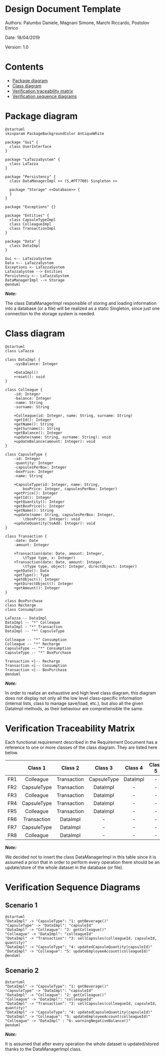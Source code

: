 # Design Document Template

Authors: Palumbo Daniele, Magnani Simone, Marchi Riccardo, Postolov Enrico

Date: 18/04/2019

Version: 1.0

# Contents

- [Package diagram](#package-diagram)
- [Class diagram](#class-diagram)
- [Verification traceability matrix](#verification-traceability-matrix)
- [Verification sequence diagrams](#verification-sequence-diagrams)

# Package diagram

``` plantuml
@startuml
skinparam PackageBackgroundColor AntiqueWhite

package "Gui" {
  class UserInterface
}

package "LaTazzaSystem" {
  class LaTazza
}

package "Persistency" {
  class DataManagerImpl << (S,#FF7700) Singleton >>
  
  package "Storage" <<Database>> {
  }
}

package "Exceptions" {}

package "Entities" {
  class CapsuleTypeImpl
  class ColleagueImpl
  class TransactionImpl
}

package "Data" {
  class DataImpl
}

Gui <-- LaTazzaSystem
Data <-- LaTazzaSystem
Exceptions <- LaTazzaSystem
LaTazzaSystem --> Entities
Persistency <-- LaTazzaSystem
DataManagerImpl --> Storage
@enduml
```

_**Note:**_

The class DataManagerImpl responsible of storing and loading information into a database (or a file) will be realized as a static Singleton, since just one connection to the storage system is needed.

# Class diagram

```plantuml
@startuml
class LaTazza

class DataImpl {
	-sysBalance: Integer

	+DataImpl()
	+reset(): void
}

class Colleague {
	-id: Integer
	-balance: Integer
	-name: String
	-surname: String

	+Colleague(id: Integer, name: String, surname: String)
	+getId(): Integer
	+getName(): String
	+getSurname(): String
	+getBalance(): Integer
	+update(name: String, surname: String): void
	+updateBalance(amount: Integer): void
}

class CapsuleType {
	-id: Integer
	-quantity: Integer
	-capsulesPerBox: Integer
	-boxPrice: Integer
	-name: String

	+CapsuleType(id: Integer, name: String, 
		boxPrice: Integer, capsulesPerBox: Integer)
	+getPrice(): Integer
	+getId(): Integer
	+getQuantity(): Integer
	+getBoxPrice(): Integer
	+getName(): String
	+update(name: String, capsulesPerBox: Integer, 
		\tboxPrice: Integer): void
	+updateQuantity(toAdd: Integer): void
}

class Transaction {
	-date: Date
	-amount: Integer

	+Transaction(date: Date, amount: Integer,
		\tType type, x: Integer)
	+Transaction(date: Date, amount: Integer,
		\tType type, object: Integer, directObject: Integer)
	+getDate(): Date
	+getType(): Type
	+getObject(): Integer
	+getDirectObject(): Integer
	+getAmount(): Integer
}

class BoxPurchase
class Recharge
class Consumption

LaTazza -- DataImpl
DataImpl -- "*" Colleague
DataImpl - "*" Transaction
DataImpl -- "*" CapsuleType

Colleague -- "*" Consumption
Colleague -- "*" Recharge
CapsuleType -- "*" Consumption
CapsuleType -- "*" BoxPurchase

Transaction <|-- Recharge
Transaction <|-- Consumption
Transaction <|-- BoxPurchase
@enduml
```

_**Note:**_

In order to realize an exhaustive and high level class diagram, this diagram does not display not only all the low level class-specific information (internal lists, class to manage save/load, etc.), but also all the given DataImpl methods, as their behaviour are comprehensible the same.

# Verification Traceability Matrix

Each functional requirement described in the Requirement Document has a reference to one or more classes of the class diagram. They are listed here below.


|  | Class 1 | Class 2  | Class 3|  Class 4| Class 5|
| ------------- |:-------------:| :-----:| :-----:| :-----:| :-----:|
| FR1   | Colleague |Transaction | CapsuleType | DataImpl | - |
| FR2  | CapsuleType | Transaction | DataImpl | -  | - |
| FR3 | Colleague | Transaction | DataImpl| - | - |
| FR4 | CapsuleType |Transaction | DataImpl| - | - |
| FR5 | Colleague |Transaction | DataImpl| -  | - |
| FR6 |Transaction | DataImpl | - | -  | - |
| FR7 | CapsuleType | DataImpl | -| - | - |
| FR8 | Colleague| DataImpl | -| - | - |

_**Note:**_

We decided not to insert the class DataManagerImpl in this table since it is assumed a priori that in order to perform every operation there should be an update/store of the whole dataset in the database (or file).

# Verification Sequence Diagrams 

## Scenario 1

```plantuml
@startuml
"DataImpl" -> "CapsuleType": "1: getBeverage()"
"CapsuleType" -> "DataImpl": "capsuleId"
"DataImpl" -> "Colleague": "2: getColleague()"
"Colleague" -> "DataImpl": "colleagueId"
"DataImpl" -> "Transaction": "3: sellCapsules(colleagueId, capsuleId, quantity)"
"DataImpl" -> "CapsuleType": "4: updatedCapsuleQuantity(capsuleId)"
"DataImpl" -> "Colleague": "5: updateEmployeeAccount(colleagueId)"
@enduml
```
## Scenario 2

```plantuml
@startuml
"DataImpl" -> "CapsuleType": "1: getBeverage()"
"CapsuleType" -> "DataImpl": "capsuleId"
"DataImpl" -> "Colleague": "2: getColleague()"
"Colleague" -> "DataImpl": "colleagueId"
"DataImpl" -> "Transaction": "3: sellCapsules(colleagueId, capsuleId, quantity)"
"DataImpl" -> "CapsuleType": "4: updatedCapsuleQuantity(capsuleId)"
"DataImpl" -> "Colleague": "5: updateEmployeeAccount(colleagueId)"
"Colleague" -> "DataImpl" : "6: warningNegativeBalance()"
@enduml
```

_**Note:**_

It is assumed that after every operation the whole dataset is updated/stored thanks to the DataManagerImpl class.